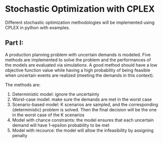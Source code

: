 # Stochastic Optimization with CPLEX

Different stochastic optimization methodologies will be implemented using CPLEX in python with examples.

## Part I:
A production planning problem with uncertain demands is modeled. Five methods are implemented to solve the problem and the performances of the models are evaluated via simulations. A good method should have a low objective function value while having a high probability of being feasible when uncertain events are realized (meeting the demands in this context). 

The methods are:
1. Deterministic model: ignore the uncertainty
2. Worst-case model: make sure the demands are met in the worst case
3. Scenario-based model: K scenarios are sampled, and the corresponding (deterministic) problem is solved. Then the final decision will be the one in the worst case of the K scenarios
4. Model with chance constraints: the model ensures that each uncertain demand will have 1-epsilon probability to be met
5. Model with recource: the model will allow the infeasibility by assigning penalty



